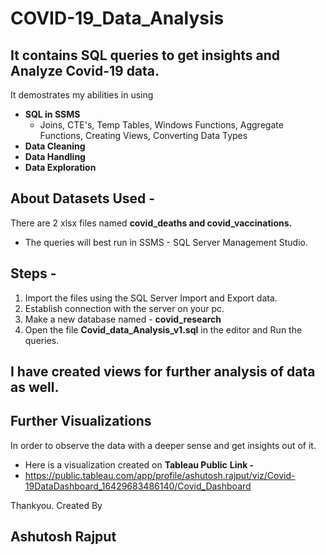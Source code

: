 # COVID-19_Data_Analysis

## It contains SQL queries to get insights and Analyze Covid-19 data.
It demostrates my abilities in using
- **SQL in SSMS**
  - Joins, CTE's, Temp Tables, Windows Functions, Aggregate Functions, Creating Views, Converting Data Types
- **Data Cleaning**
- **Data Handling**
- **Data Exploration**

## About Datasets Used -
There are 2 xlsx files named **covid_deaths and covid_vaccinations.**

  - The queries will best run in SSMS - SQL Server Management Studio.

## Steps -
1. Import the files using the SQL Server Import and Export data.
2. Establish connection with the server on your pc.
3. Make a new database named - **covid_research**
4. Open the file **Covid_data_Analysis_v1.sql** in the editor and Run the queries.


## I have created views for further analysis of data as well.

## Further Visualizations 
In order to observe the data with a deeper sense and get insights out of it.
- Here is a visualization created on **Tableau Public**
**Link -**
- https://public.tableau.com/app/profile/ashutosh.rajput/viz/Covid-19DataDashboard_16429683486140/Covid_Dashboard

Thankyou.
Created By
## Ashutosh Rajput
